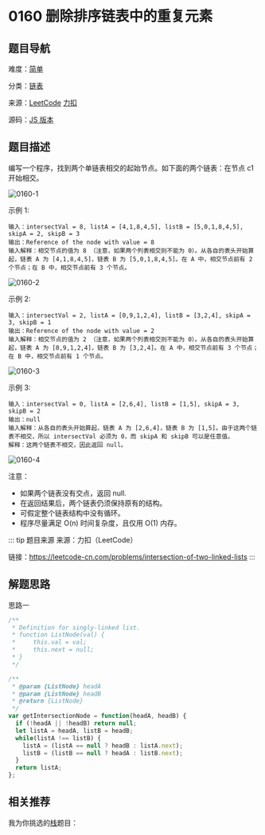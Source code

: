 # 0160 删除排序链表中的重复元素


## 题目导航

难度：[简单](/solution/easy/)

分类：[链表](/art/linked-list.html)

来源：[LeetCode](https://leetcode.com/problems/intersection-of-two-linked-lists/)  [力扣](https://leetcode-cn.com/problems/intersection-of-two-linked-lists/)

源码：[JS 版本](https://github.com/swpuLeo/leetcode/blob/master/src/easy/0160-intersection-of-two-linked-lists.js)






## 题目描述

编写一个程序，找到两个单链表相交的起始节点。如下面的两个链表：在节点 c1 开始相交。

![0160-1](https://w3fun-1253290453.cos.ap-chengdu.myqcloud.com/cattle/illustration/0160-1.png)



示例 1:

```
输入：intersectVal = 8, listA = [4,1,8,4,5], listB = [5,0,1,8,4,5], skipA = 2, skipB = 3
输出：Reference of the node with value = 8
输入解释：相交节点的值为 8 （注意，如果两个列表相交则不能为 0）。从各自的表头开始算起，链表 A 为 [4,1,8,4,5]，链表 B 为 [5,0,1,8,4,5]。在 A 中，相交节点前有 2 个节点；在 B 中，相交节点前有 3 个节点。
```

![0160-2](https://w3fun-1253290453.cos.ap-chengdu.myqcloud.com/cattle/illustration/0160-2.png)

示例 2:

```
输入：intersectVal = 2, listA = [0,9,1,2,4], listB = [3,2,4], skipA = 3, skipB = 1
输出：Reference of the node with value = 2
输入解释：相交节点的值为 2 （注意，如果两个列表相交则不能为 0）。从各自的表头开始算起，链表 A 为 [0,9,1,2,4]，链表 B 为 [3,2,4]。在 A 中，相交节点前有 3 个节点；在 B 中，相交节点前有 1 个节点。
```

![0160-3](https://w3fun-1253290453.cos.ap-chengdu.myqcloud.com/cattle/illustration/0160-3.png)

示例 3:

```
输入：intersectVal = 0, listA = [2,6,4], listB = [1,5], skipA = 3, skipB = 2
输出：null
输入解释：从各自的表头开始算起，链表 A 为 [2,6,4]，链表 B 为 [1,5]。由于这两个链表不相交，所以 intersectVal 必须为 0，而 skipA 和 skipB 可以是任意值。
解释：这两个链表不相交，因此返回 null。
```

![0160-4](https://w3fun-1253290453.cos.ap-chengdu.myqcloud.com/cattle/illustration/0160-4.png)


注意：

- 如果两个链表没有交点，返回 null.
- 在返回结果后，两个链表仍须保持原有的结构。
- 可假定整个链表结构中没有循环。
- 程序尽量满足 O(n) 时间复杂度，且仅用 O(1) 内存。



::: tip 题目来源
来源：力扣（LeetCode）

链接：https://leetcode-cn.com/problems/intersection-of-two-linked-lists
:::



## 解题思路


思路一

```js
/**
 * Definition for singly-linked list.
 * function ListNode(val) {
 *     this.val = val;
 *     this.next = null;
 * }
 */

/**
 * @param {ListNode} headA
 * @param {ListNode} headB
 * @return {ListNode}
 */
var getIntersectionNode = function(headA, headB) {
  if (!headA || !headB) return null;
  let listA = headA, listB = headB;
  while(listA !== listB) {
    listA = (listA == null ? headB : listA.next);
    listB = (listB == null ? headA : listB.next);
  }
  return listA;
};
```





## 相关推荐

我为你挑选的[栈](/art/stack.html)题目：
